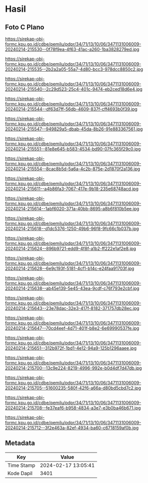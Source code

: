 # Hasil

## Foto C Plano

https://sirekap-obj-formc.kpu.go.id/cdbe/pemilu/pdpr/34/71/13/10/06/3471131006009-20240214-215530--0f78f9ea-4f63-41ac-a260-1ba3828279ed.jpg

https://sirekap-obj-formc.kpu.go.id/cdbe/pemilu/pdpr/34/71/13/10/06/3471131006009-20240214-215535--2b2a2a05-55a7-4d80-bcc3-978dcc8850c2.jpg

https://sirekap-obj-formc.kpu.go.id/cdbe/pemilu/pdpr/34/71/13/10/06/3471131006009-20240214-215540--2c29d523-25c4-401c-9474-eb2ced18d6e4.jpg

https://sirekap-obj-formc.kpu.go.id/cdbe/pemilu/pdpr/34/71/13/10/06/3471131006009-20240214-215544--df63d7ff-56db-4609-837f-cff4693b0f39.jpg

https://sirekap-obj-formc.kpu.go.id/cdbe/pemilu/pdpr/34/71/13/10/06/3471131006009-20240214-215547--949829a5-dbab-45da-8b26-91e883367561.jpg

https://sirekap-obj-formc.kpu.go.id/cdbe/pemilu/pdpr/34/71/13/10/06/3471131006009-20240214-215551--81e8e645-b583-4534-bd90-07fc365f29c0.jpg

https://sirekap-obj-formc.kpu.go.id/cdbe/pemilu/pdpr/34/71/13/10/06/3471131006009-20240214-215554--8cac8b5d-5a6a-4c2b-875e-2d1870f2a136.jpg

https://sirekap-obj-formc.kpu.go.id/cdbe/pemilu/pdpr/34/71/13/10/06/3471131006009-20240214-215611--a4b86fa3-7067-417e-9b18-235e68748acd.jpg

https://sirekap-obj-formc.kpu.go.id/cdbe/pemilu/pdpr/34/71/13/10/06/3471131006009-20240214-215614--1abf6020-371a-40bb-8695-a8b6f810b5ee.jpg

https://sirekap-obj-formc.kpu.go.id/cdbe/pemilu/pdpr/34/71/13/10/06/3471131006009-20240214-215618--d1dc5376-1250-49b6-96f8-9fc66c1b037b.jpg

https://sirekap-obj-formc.kpu.go.id/cdbe/pemilu/pdpr/34/71/13/10/06/3471131006009-20240214-215624--896b9721-edd9-4f8f-a1b2-ff222e1af2e8.jpg

https://sirekap-obj-formc.kpu.go.id/cdbe/pemilu/pdpr/34/71/13/10/06/3471131006009-20240214-215628--6e9c193f-5181-4cf1-b14c-e24faa91703f.jpg

https://sirekap-obj-formc.kpu.go.id/cdbe/pemilu/pdpr/34/71/13/10/06/3471131006009-20240214-215638--ab45e139-5e45-43ea-9cdf-c76f793e2cbf.jpg

https://sirekap-obj-formc.kpu.go.id/cdbe/pemilu/pdpr/34/71/13/10/06/3471131006009-20240214-215643--23e78dac-32e3-417f-8182-371757db28ec.jpg

https://sirekap-obj-formc.kpu.go.id/cdbe/pemilu/pdpr/34/71/13/10/06/3471131006009-20240214-215647--70cd4eef-4d71-401f-b8e2-6e69990537fe.jpg

https://sirekap-obj-formc.kpu.go.id/cdbe/pemilu/pdpr/34/71/13/10/06/3471131006009-20240214-215651--312b972f-1bd1-4e12-94a9-125b1296aaee.jpg

https://sirekap-obj-formc.kpu.go.id/cdbe/pemilu/pdpr/34/71/13/10/06/3471131006009-20240214-215700--13c9e224-8219-4996-992e-b0d4df7d47db.jpg

https://sirekap-obj-formc.kpu.go.id/cdbe/pemilu/pdpr/34/71/13/10/06/3471131006009-20240214-215705--51600235-580f-42f6-a66a-d80bd5cbd7c2.jpg

https://sirekap-obj-formc.kpu.go.id/cdbe/pemilu/pdpr/34/71/13/10/06/3471131006009-20240214-215708--fe37eaf6-b958-4834-a3e7-e3b0ba46b671.jpg

https://sirekap-obj-formc.kpu.go.id/cdbe/pemilu/pdpr/34/71/13/10/06/3471131006009-20240214-215712--3f2e463a-82ef-4934-ba60-c6718159af0b.jpg


## Metadata

| Key        | Value               |
| ---------- | ------------------- |
| Time Stamp | 2024-02-17 13:05:41 |
| Kode Dapil | 3401                |



